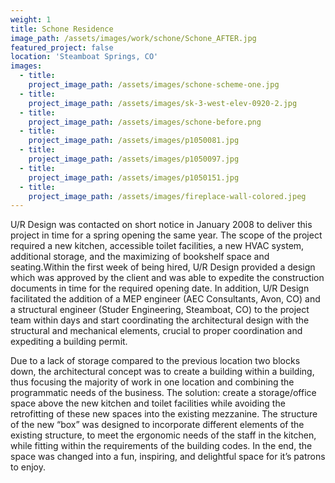 ```yaml
---
weight: 1
title: Schone Residence
image_path: /assets/images/work/schone/Schone_AFTER.jpg
featured_project: false
location: 'Steamboat Springs, CO'
images:
  - title:
    project_image_path: /assets/images/schone-scheme-one.jpg
  - title:
    project_image_path: /assets/images/sk-3-west-elev-0920-2.jpg
  - title:
    project_image_path: /assets/images/schone-before.png
  - title:
    project_image_path: /assets/images/p1050081.jpg
  - title:
    project_image_path: /assets/images/p1050097.jpg
  - title:
    project_image_path: /assets/images/p1050151.jpg
  - title:
    project_image_path: /assets/images/fireplace-wall-colored.jpeg
---
```



U/R Design was contacted on short notice in January 2008 to deliver this project in time for a spring opening the same year. The scope of the project required a new kitchen, accessible toilet facilities, a new HVAC system, additional storage, and the maximizing of bookshelf space and seating.Within the first week of being hired, U/R Design provided a design which was approved by the client and was able to expedite the construction documents in time for the required opening date. In addition, U/R Design facilitated the addition of a MEP engineer (AEC Consultants, Avon, CO) and a structural engineer (Studer Engineering, Steamboat, CO) to the project team within days and start coordinating the architectural design with the structural and mechanical elements, crucial to proper coordination and expediting a building permit.

Due to a lack of storage compared to the previous location two blocks down, the architectural concept was to create a building within a building, thus focusing the majority of work in one location and combining the programmatic needs of the business. The solution: create a storage/office space above the new kitchen and toilet facilities while avoiding the retrofitting of these new spaces into the existing mezzanine. The structure of the new “box” was designed to incorporate different elements of the existing structure, to meet the ergonomic needs of the staff in the kitchen, while fitting within the requirements of the building codes. In the end, the space was changed into a fun, inspiring, and delightful space for it’s patrons to enjoy.